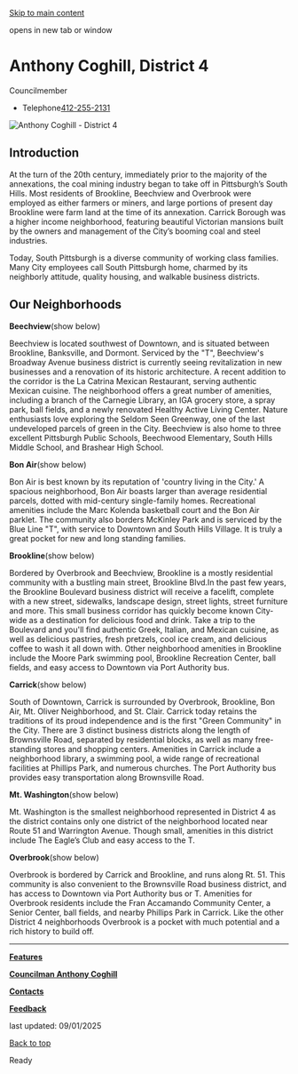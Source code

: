 [Skip to main content](https://www.pittsburghpa.gov/City-Government/City-Council/Districts/Anthony-Coghill-District-4#main-content)

opens in new tab or window

# Anthony Coghill, District 4

Councilmember

- Telephone[412-255-2131](tel:4122552131)

![Anthony Coghill - District 4](https://www.pittsburghpa.gov/files/assets/city/v/2/city-council/images/8654_coghill-squared.jpg?dimension=pageimage&w=480)

## Introduction

At the turn of the 20th century, immediately prior to the majority of the annexations, the coal mining industry began to take off in Pittsburgh’s South Hills. Most residents of Brookline, Beechview and Overbrook were employed as either farmers or miners, and large portions of present day Brookline were farm land at the time of its annexation. Carrick Borough was a higher income neighborhood, featuring beautiful Victorian mansions built by the owners and management of the City’s booming coal and steel industries.

Today, South Pittsburgh is a diverse community of working class families. Many City employees call South Pittsburgh home, charmed by its neighborly attitude, quality housing, and walkable business districts.

## Our Neighborhoods

**Beechview**(show below)

Beechview is located southwest of Downtown, and is situated between Brookline, Banksville, and Dormont. Serviced by the "T", Beechview's Broadway Avenue business district is currently seeing revitalization in new businesses and a renovation of its historic architecture. A recent addition to the corridor is the La Catrina Mexican Restaurant, serving authentic Mexican cuisine. The neighborhood offers a great number of amenities, including a branch of the Carnegie Library, an IGA grocery store, a spray park, ball fields, and a newly renovated Healthy Active Living Center. Nature enthusiasts love exploring the Seldom Seen Greenway, one of the last undeveloped parcels of green in the City. Beechview is also home to three excellent Pittsburgh Public Schools, Beechwood Elementary, South Hills Middle School, and Brashear High School.

**Bon Air**(show below)

Bon Air is best known by its reputation of 'country living in the City.' A spacious neighborhood, Bon Air boasts larger than average residential parcels, dotted with mid-century single-family homes. Recreational amenities include the Marc Kolenda basketball court and the Bon Air parklet. The community also borders McKinley Park and is serviced by the Blue Line "T", with service to Downtown and South Hills Village. It is truly a great pocket for new and long standing families.

**Brookline**(show below)

Bordered by Overbrook and Beechview, Brookline is a mostly residential community with a bustling main street, Brookline Blvd.In the past few years, the Brookline Boulevard business district will receive a facelift, complete with a new street, sidewalks, landscape design, street lights, street furniture and more. This small business corridor has quickly become known City-wide as a destination for delicious food and drink. Take a trip to the Boulevard and you'll find authentic Greek, Italian, and Mexican cuisine, as well as delicious pastries, fresh pretzels, cool ice cream, and delicious coffee to wash it all down with. Other neighborhood amenities in Brookline include the Moore Park swimming pool, Brookline Recreation Center, ball fields, and easy access to Downtown via Port Authority bus.

**Carrick**(show below)

South of Downtown, Carrick is surrounded by Overbrook, Brookline, Bon Air, Mt. Oliver Neighborhood, and St. Clair. Carrick today retains the traditions of its proud independence and is the first "Green Community" in the City. There are 3 distinct business districts along the length of Brownsville Road, separated by residential blocks, as well as many free-standing stores and shopping centers. Amenities in Carrick include a neighborhood library, a swimming pool, a wide range of recreational facilities at Phillips Park, and numerous churches. The Port Authority bus provides easy transportation along Brownsville Road.

**Mt. Washington**(show below)

Mt. Washington is the smallest neighborhood represented in District 4 as the district contains only one district of the neighborhood located near Route 51 and Warrington Avenue. Though small, amenities in this district include The Eagle’s Club and easy access to the T.

**Overbrook**(show below)

Overbrook is bordered by Carrick and Brookline, and runs along Rt. 51. This community is also convenient to the Brownsville Road business district, and has access to Downtown via Port Authority bus or T. Amenities for Overbrook residents include the Fran Accamando Community Center, a Senior Center, ball fields, and nearby Phillips Park in Carrick. Like the other District 4 neighborhoods Overbrook is a pocket with much potential and a rich history to build off.

* * *

[**Features**](https://www.pittsburghpa.gov/City-Government/City-Council/Districts/Anthony-Coghill-District-4/Features)

[**Councilman Anthony Coghill**](https://www.pittsburghpa.gov/City-Government/City-Council/Districts/Anthony-Coghill-District-4/Councilman-Anthony-Coghill)

[**Contacts**](https://www.pittsburghpa.gov/City-Government/City-Council/Districts/Anthony-Coghill-District-4/Contacts)

[**Feedback**](https://www.pittsburghpa.gov/City-Government/City-Council/Districts/Anthony-Coghill-District-4/Feedback)

last updated: 09/01/2025

[Back to top](https://www.pittsburghpa.gov/City-Government/City-Council/Districts/Anthony-Coghill-District-4#body-top)

Ready
